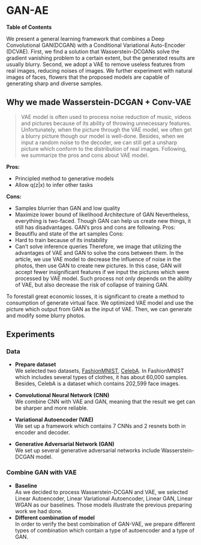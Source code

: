 # GAN-AE

__Table of Contents__

We present a general learning framework that combines a Deep Convolutional GAN(DCGAN) with a Conditional Variational Auto-Encoder (DCVAE). First, we find a solution that Wasserstein-DCGANs solve the gradient vanishing problem to a certain extent, but the generated results are usually blurry. Second, we adopt a VAE to remove useless features from real images, reducing noises of images. We further experiment with natural images of faces, flowers that the proposed models are capable of generating sharp and diverse samples. 

## Why we made Wasserstein-DCGAN + Conv-VAE
> VAE model is often used to process noise reduction of music, videos and pictures because of its ability of throwing unnecessary features. 
Unfortunately, when the picture through the VAE model, we often get a blurry picture though our model is well-done. Besides, when we input a random noise to the decoder, we can still get a unsharp picture which conform to the distribution of real images.
Following, we summarize the pros and cons about VAE model.

__Pros:__
- Principled method to generative models
- Allow q(z|x) to infer other tasks

__Cons:__
- Samples blurrier than GAN and low quality
- Maximize lower bound of likelihood
Architecture of GAN
Nevertheless, everything is two-faced. Though GAN can help us create new things, it still has disadvantages. GAN’s pros and cons are following.
Pros:
- Beautiflu and state of the art samples
Cons:
- Hard to train because of its instability
- Can’t solve inference queries
Therefore, we image that utilizing the advantages of VAE and GAN to solve the cons between them. In the article, we use VAE model to decrease the influence of noise in the photos, then use GAN to create new pictures. In this case, GAN will accept fewer insignificant features if we input the pictures which were processed by VAE model. Such process not only depends on the ability of VAE, but also decrease the risk of collapse of training GAN.

To forestall great economic losses, it is significant to create a method to consumption of generate virtual face. We optimized VAE model and use the picture which output from GAN as the input of VAE. Then, we can generate and modify some blurry photos.

## Experiments
### Data
- __Prepare dataset__  
We selected two datasets, [FashionMNIST](https://github.com/zalandoresearch/fashion-mnist/blob/master/README.md), [CelebA](https://www.google.com/search?client=safari&rls=en&q=CelebA&ie=UTF-8&oe=UTF-8). In FashionMNIST which includes several types of clothes, it has about 60,000 samples. Besides, CelebA is a dataset which contains 202,599 face images.

- __Convolutional Neural Network (CNN)__  
We combine CNN with VAE and GAN, meaning that the result we get can be sharper and more reliable.
- __Variational Autoencoder (VAE)__  
We set up a framework which contains 7 CNNs and 2 resnets both in encoder and decoder. 
- __Generative Adversarial Network (GAN)__  
We set up several generative adversarial networks include Wasserstein-DCGAN model.

### Combine GAN with VAE
- __Baseline__  
As we decided to process Wasserstein-DCGAN and VAE, we selected Linear Autoencoder, Linear Variational Autoencoder, Linear GAN, Linear WGAN as our baselines. Those models illustrate the previous preparing work we had done.
- __Different combination of model__  
In order to verify the best combination of GAN-VAE, we prepare different types of combination which contain a type of autoencoder and a type of GAN.
